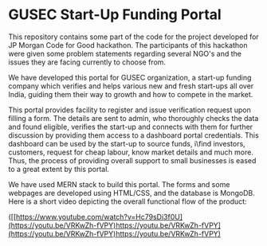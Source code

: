 # GUSEC Start-Up Funding Portal
This repository contains some part of the code for the project developed for JP Morgan Code for Good hackathon.
The participants of this hackathon were given some problem statements regarding several NGO's and the issues they are facing currently to choose from.     

We have developed this portal for GUSEC organization, a start-up funding company which verifies and helps various new and fresh start-ups all over India, guiding them their way to growth and how to compete in the market.    

This portal provides facility to register and issue verification request upon filling a form. The details are sent to admin, who thoroughly checks the data and found eligible, verifies the start-up and connects with them for further discussion by providing them access to a dashboard portal credentials. This dashboard can be used by the start-up to source funds, i\find investors, customers, request for cheap labour, know market details and much more. Thus, the process of providing overall support to small businesses is eased to a great extent by this portal.     

We have used MERN stack to build this portal. The forms and some webpages are developed using HTML/CSS, and the database is MongoDB.
Here is a short video depicting the overall functional flow of the product:

     
([[https://www.youtube.com/watch?v=Hc79sDi3f0U](https://youtu.be/VRKwZh-fVPY)https://youtu.be/VRKwZh-fVPY](https://youtu.be/VRKwZh-fVPY)https://youtu.be/VRKwZh-fVPY)

